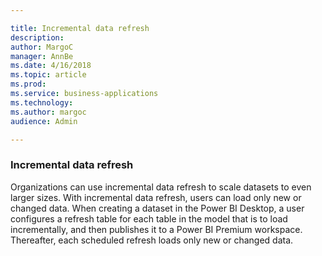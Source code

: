 ```yaml
---

title: Incremental data refresh
description: 
author: MargoC
manager: AnnBe
ms.date: 4/16/2018
ms.topic: article
ms.prod: 
ms.service: business-applications
ms.technology: 
ms.author: margoc
audience: Admin

---
```

### Incremental data refresh



Organizations can use incremental data refresh to scale datasets to even larger
sizes. With incremental data refresh, users can load only new or changed data.
When creating a dataset in the Power BI Desktop, a user configures a refresh
table for each table in the model that is to load incrementally, and then
publishes it to a Power BI Premium workspace. Thereafter, each scheduled refresh
loads only new or changed data.
